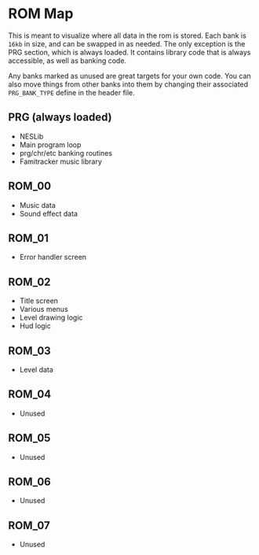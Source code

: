 # ROM Map

This is meant to visualize where all data in the rom is stored. Each bank is `16kb` in size, and can 
be swapped in as needed. The only exception is the PRG section, which is always loaded. It contains
library code that is always accessible, as well as banking code. 

Any banks marked as unused are great targets for your own code. You can also move things from other
banks into them by changing their associated `PRG_BANK_TYPE` define in the header file.


## PRG (always loaded)
- NESLib
- Main program loop
- prg/chr/etc banking routines
- Famitracker music library

## ROM_00
- Music data
- Sound effect data

## ROM_01
- Error handler screen

## ROM_02
- Title screen
- Various menus
- Level drawing logic
- Hud logic

## ROM_03
- Level data

## ROM_04
- Unused

## ROM_05
- Unused

## ROM_06
- Unused

## ROM_07
- Unused
